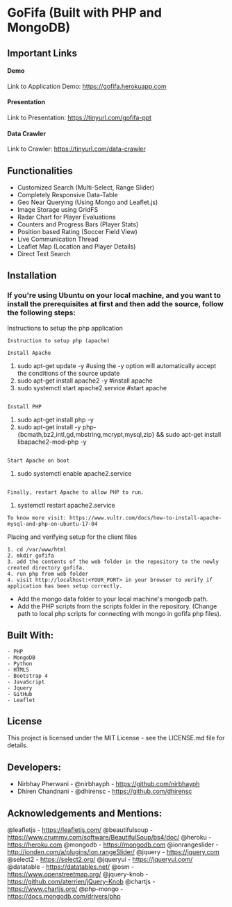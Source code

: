 # GoFifa (Built with PHP and MongoDB)

## Important Links 

#### Demo 
Link to Application Demo: https://gofifa.herokuapp.com

#### Presentation
Link to Presentation: https://tinyurl.com/gofifa-ppt

#### Data Crawler
Link to Crawler: https://tinyurl.com/data-crawler

## Functionalities 
- Customized Search (Multi-Select, Range Slider)
- Completely Responsive Data-Table
- Geo Near Querying (Using Mongo and Leaflet.js)
- Image Storage using GridFS
- Radar Chart for Player Evaluations
- Counters and Progress Bars (Player Stats)
- Position based Rating (Soccer Field View)
- Live Communication Thread 
- Leaflet Map (Location and Player Details)
- Direct Text Search 

## Installation

### If you're using Ubuntu on your local machine, and you want to install the prerequisites at first and then add the source, follow the following steps:

Instructions to setup the php application

```
Instruction to setup php (apache)

Install Apache
```
1. sudo apt-get update -y #using the -y option will automatically accept the conditions of the source update
2. sudo apt-get install apache2 -y #install apache
3. sudo systemctl start apache2.service #start apache
```

Install PHP
```
1. sudo apt-get install php -y
2. sudo apt-get install -y php-{bcmath,bz2,intl,gd,mbstring,mcrypt,mysql,zip} && sudo apt-get install libapache2-mod-php -y
```

Start Apache on boot
```
1. sudo systemctl enable apache2.service
```

Finally, restart Apache to allow PHP to run.
```
1. systemctl restart apache2.service

```
To know more visit: https://www.vultr.com/docs/how-to-install-apache-mysql-and-php-on-ubuntu-17-04
```

Placing and verifying setup for the client files
```
1. cd /var/www/html
2. mkdir gofifa
3. add the contents of the web folder in the repository to the newly created directory gofifa.
4. run php from web folder
4. visit http://localhost:<YOUR_PORT> in your browser to verify if application has been setup correctly.
```
- Add the mongo data folder to your local machine's mongodb path.
- Add the PHP scripts from the scripts folder in the repository. (Change path to local php scripts for connecting with mongo in gofifa php files).  

## Built With:
    - PHP
    - MongoDB
    - Python
    - HTML5
    - Bootstrap 4
    - JavaScript
    - Jquery
    - GitHub
    - Leaflet
    
## License
This project is licensed under the MIT License - see the LICENSE.md file for details. 

## Developers:
- Nirbhay Pherwani - @nirbhayph - https://github.com/nirbhayph 
- Dhiren Chandnani - @dhirensc - https://github.com/dhirensc 

## Acknowledgements and Mentions:
@leafletjs - https://leafletjs.com/
@beautifulsoup - https://www.crummy.com/software/BeautifulSoup/bs4/doc/
@heroku - https://heroku.com
@mongodb - https://mongodb.com
@ionrangeslider - http://ionden.com/a/plugins/ion.rangeSlider/
@jquery - https://jquery.com
@select2 - https://select2.org/
@jqueryui - https://jqueryui.com/
@datatable - https://datatables.net/
@osm - https://www.openstreetmap.org/
@jquery-knob - https://github.com/aterrien/jQuery-Knob
@chartjs - https://www.chartjs.org/
@php-mongo - https://docs.mongodb.com/drivers/php



